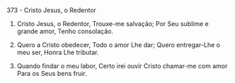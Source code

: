 373 - Cristo Jesus, o Redentor

1. Cristo Jesus, o Redentor,
   Trouxe-me salvação;
   Por Seu sublime e grande amor,
   Tenho consolação.

2. Quero a Cristo obedecer,
   Todo o amor Lhe dar;
   Quero entregar-Lhe o meu ser,
   Honra Lhe tributar.

3. Quando findar o meu labor,
   Certo irei ouvir
   Cristo chamar-me com amor
   Para os Seus bens fruir.
